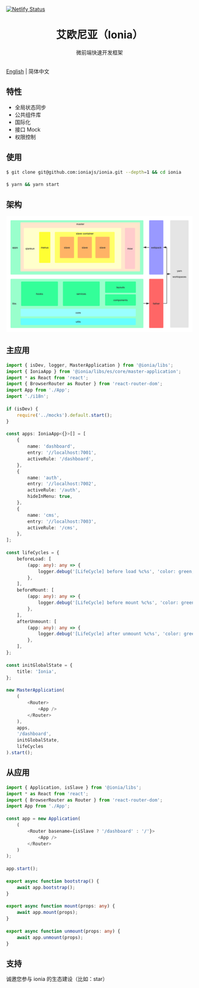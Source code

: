 [![Netlify Status](https://api.netlify.com/api/v1/badges/55a3e918-3150-4294-b581-d04f326a9f2a/deploy-status)](https://app.netlify.com/sites/ionia/deploys)

<h1 align="center">艾欧尼亚（Ionia）</h1>

<div align="center">
微前端快速开发框架
</div>
<br/>

[English](./README.md) | 简体中文

## 特性

-   全局状态同步
-   公共组件库
-   国际化
-   接口 Mock
-   权限控制

## 使用

```bash
$ git clone git@github.com:ioniajs/ionia.git --depth=1 && cd ionia

$ yarn && yarn start
```

## 架构

![架构](./architecture.png)

## 主应用

```ts
import { isDev, logger, MasterApplication } from '@ionia/libs';
import { IoniaApp } from '@ionia/libs/es/core/master-application';
import * as React from 'react';
import { BrowserRouter as Router } from 'react-router-dom';
import App from './App';
import './i18n';

if (isDev) {
	require('../mocks').default.start();
}

const apps: IoniaApp<{}>[] = [
	{
		name: 'dashboard',
		entry: '//localhost:7001',
		activeRule: '/dashboard',
	},
	{
		name: 'auth',
		entry: '//localhost:7002',
		activeRule: '/auth',
		hideInMenu: true,
	},
	{
		name: 'cms',
		entry: '//localhost:7003',
		activeRule: '/cms',
	},
];

const lifeCycles = {
	beforeLoad: [
		(app: any): any => {
			logger.debug('[LifeCycle] before load %c%s', 'color: green;', app.name);
		},
	],
	beforeMount: [
		(app: any): any => {
			logger.debug('[LifeCycle] before mount %c%s', 'color: green;', app.name);
		},
	],
	afterUnmount: [
		(app: any): any => {
			logger.debug('[LifeCycle] after unmount %c%s', 'color: green;', app.name);
		},
	],
};

const initGlobalState = {
	title: 'Ionia',
};

new MasterApplication(
	(
		<Router>
			<App />
		</Router>
	),
	apps,
	'/dashboard',
	initGlobalState,
	lifeCycles
).start();
```

## 从应用

```ts
import { Application, isSlave } from '@ionia/libs';
import * as React from 'react';
import { BrowserRouter as Router } from 'react-router-dom';
import App from './App';

const app = new Application(
	(
		<Router basename={isSlave ? '/dashboard' : '/'}>
			<App />
		</Router>
	)
);

app.start();

export async function bootstrap() {
	await app.bootstrap();
}

export async function mount(props: any) {
	await app.mount(props);
}

export async function unmount(props: any) {
	await app.unmount(props);
}
```

## 支持

诚邀您参与 ionia 的生态建设（比如：star）
